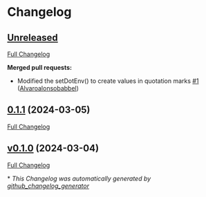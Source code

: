 # Changelog

## [Unreleased](https://github.com/Alvaroalonsobabbel/setenv/tree/HEAD)

[Full Changelog](https://github.com/Alvaroalonsobabbel/setenv/compare/0.1.1...HEAD)

**Merged pull requests:**

- Modified the setDotEnv\(\) to create values in quotation marks [\#1](https://github.com/Alvaroalonsobabbel/setenv/pull/1) ([Alvaroalonsobabbel](https://github.com/Alvaroalonsobabbel))

## [0.1.1](https://github.com/Alvaroalonsobabbel/setenv/tree/0.1.1) (2024-03-05)

[Full Changelog](https://github.com/Alvaroalonsobabbel/setenv/compare/v0.1.0...0.1.1)

## [v0.1.0](https://github.com/Alvaroalonsobabbel/setenv/tree/v0.1.0) (2024-03-04)

[Full Changelog](https://github.com/Alvaroalonsobabbel/setenv/compare/0e2232c4266d664cd1cde4d8c5b12ba5bac6bb2b...v0.1.0)



\* *This Changelog was automatically generated by [github_changelog_generator](https://github.com/github-changelog-generator/github-changelog-generator)*
